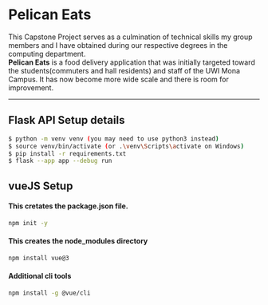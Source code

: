 # **Pelican Eats**

This Capstone Project serves as a culmination of technical skills my group members and I have obtained during our respective degrees in the computing department.  
**Pelican Eats** is a food delivery application that was initially targeted toward the students(commuters and hall residents) and staff of the UWI Mona Campus. 
It has now become more wide scale and there is room for improvement. 

___
## Flask API Setup details

```bash
$ python -m venv venv (you may need to use python3 instead)
$ source venv/bin/activate (or .\venv\Scripts\activate on Windows)
$ pip install -r requirements.txt
$ flask --app app --debug run
```

## vueJS Setup

#### This cretates the package.json file.
```sh
npm init -y 
```

#### This creates the node_modules directory
```sh
npm install vue@3
```

#### Additional cli tools
```sh
npm install -g @vue/cli
```





